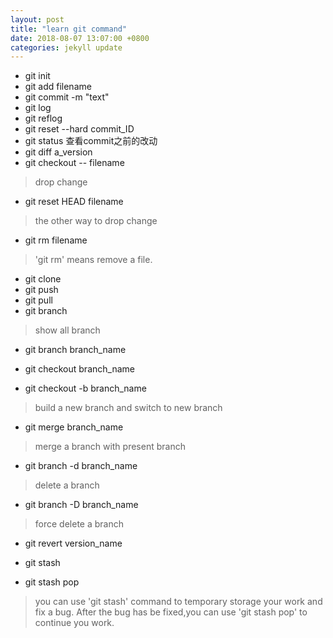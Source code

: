 ```yaml
---
layout: post
title: "learn git command"
date: 2018-08-07 13:07:00 +0800
categories: jekyll update
---
```


* git init
* git add filename
* git commit -m "text"
* git log
* git reflog
* git reset --hard commit_ID
* git status 查看commit之前的改动
* git diff a_version
* git checkout -- filename
> drop change
* git reset HEAD filename
> the other way to drop change
* git rm filename
> 'git rm' means remove a file.
* git clone
* git push
* git pull
* git branch 
> show all branch
* git branch branch_name
* git checkout branch_name

* git checkout -b branch_name 
> build a new branch and switch to new branch
* git merge branch_name
> merge a branch with present branch
* git branch -d branch_name
> delete a branch
* git branch -D branch_name
> force delete a branch 
* git revert version_name

* git stash
* git stash pop
> you can use 'git stash' command to temporary storage your work and fix a bug.
After the bug has be fixed,you can use 'git stash pop' to continue you work.
